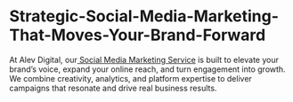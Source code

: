 # Strategic-Social-Media-Marketing-That-Moves-Your-Brand-Forward
At Alev Digital, our[ Social Media Marketing Service](https://alevdigital.com/services/social-media-marketing/) is built to elevate your brand’s voice, expand your online reach, and turn engagement into growth. We combine creativity, analytics, and platform expertise to deliver campaigns that resonate and drive real business results.
